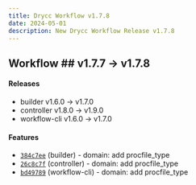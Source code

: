 ```yaml
---
title: Drycc Workflow v1.7.8
date: 2024-05-01
description: New Drycc Workflow Release v1.7.8
---
```


## Workflow ## v1.7.7 -> v1.7.8

#### Releases

- builder v1.6.0 -> v1.7.0
- controller v1.8.0 -> v1.9.0
- workflow-cli v1.6.0 -> v1.7.0


#### Features

- [`384c7ee`](https://api.github.com/repos/drycc/builder/git/trees/384c7ee9c69201b4d3280bb1582e50ad40210b8f) (builder) - domain: add procfile_type
- [`26c8c7f`](https://api.github.com/repos/drycc/controller/git/trees/26c8c7f1a2ed3445fc4a52a5f7b8e7cace8a12e8) (controller) - domain: add procfile_type
- [`bd49789`](https://api.github.com/repos/drycc/workflow-cli/git/trees/bd49789b2aa8bbb8da440d63c83e339fd69d4774) (workflow-cli) - domain: add procfile_type